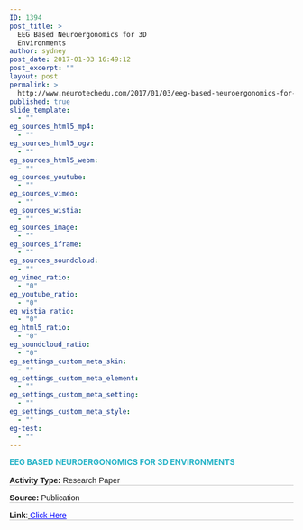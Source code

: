 ```yaml
---
ID: 1394
post_title: >
  EEG Based Neuroergonomics for 3D
  Environments
author: sydney
post_date: 2017-01-03 16:49:12
post_excerpt: ""
layout: post
permalink: >
  http://www.neurotechedu.com/2017/01/03/eeg-based-neuroergonomics-for-3d-environments/
published: true
slide_template:
  - ""
eg_sources_html5_mp4:
  - ""
eg_sources_html5_ogv:
  - ""
eg_sources_html5_webm:
  - ""
eg_sources_youtube:
  - ""
eg_sources_vimeo:
  - ""
eg_sources_wistia:
  - ""
eg_sources_image:
  - ""
eg_sources_iframe:
  - ""
eg_sources_soundcloud:
  - ""
eg_vimeo_ratio:
  - "0"
eg_youtube_ratio:
  - "0"
eg_wistia_ratio:
  - "0"
eg_html5_ratio:
  - "0"
eg_soundcloud_ratio:
  - "0"
eg_settings_custom_meta_skin:
  - ""
eg_settings_custom_meta_element:
  - ""
eg_settings_custom_meta_setting:
  - ""
eg_settings_custom_meta_style:
  - ""
eg-test:
  - ""
---
```

<h4 style="text-align: left; color: #23b2c6; text-transform: uppercase; margin-top: 0; margin-bottom: -0.2em;">eeg based neuroergonomics for 3d environments</h4>
&nbsp;
<h6 style="margin-top: -1.4em; margin-bottom: -0.8em; color: grey;"></h6>
&nbsp;
<p style="font-family: 'arial'; margin-top: 0.3em; border-bottom: 1px solid #c4c4c4;"><strong>Activity Type:</strong> Research Paper</p>
<p style="font-family: 'arial'; margin-top: 0.2em; border-bottom: 1px solid #c4c4c4;"><strong>Source:</strong> Publication</p>
<p style="font-family: 'arial'; margin-top: 0.2em; border-bottom: 1px solid #c4c4c4;"><strong>Link</strong>:<a href="https://hal.inria.fr/hal-01394254/document" target="blank"> <span style="color: blue; text-decoration: underline;">Click Here</span></a></p>